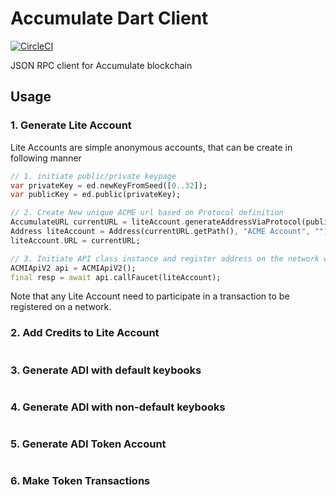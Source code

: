 # Accumulate Dart Client

[![CircleCI](https://circleci.com/gh/kompendium-ano/accumulate-dart-client/tree/master.svg?style=svg&circle-token=1ae82503101537a31f2865115486b5d64419274b)](https://circleci.com/gh/kompendium-ano/accumulate-dart-client/tree/master)

JSON RPC client for Accumulate blockchain

## Usage

### 1. Generate Lite Account

Lite Accounts are simple anonymous accounts, that can be create in following manner

```dart
// 1. initiate public/private keypage
var privateKey = ed.newKeyFromSeed([0..32]);
var publicKey = ed.public(privateKey);

// 2. Create New unique ACME url based on Protocol definition 
AccumulateURL currentURL = liteAccount.generateAddressViaProtocol(publicKey.bytes, "ACME"); 
Address liteAccount = Address(currentURL.getPath(), "ACME Account", "")
liteAccount.URL = currentURL;

// 3. Initiate API class instance and register address on the network with faucet
ACMIApiV2 api = ACMIApiV2();
final resp = await api.callFaucet(liteAccount);
```

Note that any Lite Account need to participate in a transaction to be registered on a network.

### 2. Add Credits to Lite Account

```dart
```


### 3. Generate ADI with default keybooks

```dart
```


### 4. Generate ADI with non-default keybooks

```dart
```


### 5. Generate ADI Token Account

```dart
```


### 6. Make Token Transactions

```dart
```

 
